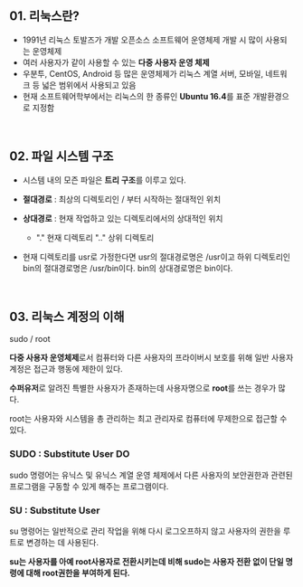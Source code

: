 ## 01. 리눅스란?

- 1991년 리눅스 토발즈가 개발
오픈소스 소프트웨어 운영체제
개발 시 많이 사용되는 운영체제
- 여러 사용자가 같이 사용할 수 있는 **다중 사용자 운영 체제**
- 우분투, CentOS, Android 등 많은 운영체제가 리눅스 계열 서버, 모바일, 네트워크 등 넓은 범위에서 사용되고 있음
- 현재 소프트웨어학부에서는 리눅스의 한 종류인 **Ubuntu 16.4**를 표준 개발환경으로 지정함

<br>

## 02. 파일 시스템 구조
- 시스템 내의 모즌 파일은 **트리 구조**를 이루고 있다.
- **절대경로** : 최상의 디렉토리인 / 부터 시작하는 절대적인 위치
- **상대경로** : 현재 작업하고 있는 디렉토리에서의 상대적인 위치
    - "." 현재 디렉토리
    ".." 상위 디렉토리

- 현재 디렉토리를 usr로 가정한다면
usr의 절대경로명은 /usr이고 하위 디렉토리인 bin의 절대경로명은 /usr/bin이다.
bin의 상대경로명은 bin이다.

<br>

## 03. 리눅스 계정의 이해

sudo / root

**다중 사용자 운영체제**로서 컴퓨터와 다른 사용자의 프라이버시 보호를 위해 일반 사용자 계정은 접근과 행동에 제한이 있다.

**수퍼유저**로 알려진 특별한 사용자가 존재하는데 사용자명으로 **root**를 쓰는 경우가 많다.

root는 사용자와 시스템을 총 관리하는 최고 관리자로 컴퓨터에 무제한으로 접근할 수 있다.

### SUDO : Substitute User DO

sudo 명령어는 유닉스 및 유닉스 계열 운영 체제에서 다른 사용자의 보안권한과 관련된 프로그램을 구동할 수 있게 해주는 프로그램이다.

### SU : Substitute User

su 명령어는 일반적으로 관리 작업을 위해 다시 로그오프하지 않고 사용자의 권한을 루트로 변경하는 데 사용된다.

**su는 사용자를 아예 root사용자로 전환시키는데 비해 sudo는 사용자 전환 없이 단일 명령에 대해 root권한을 부여하게 된다.**
